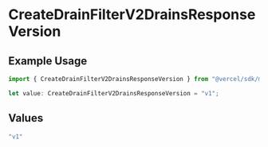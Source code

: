 # CreateDrainFilterV2DrainsResponseVersion

## Example Usage

```typescript
import { CreateDrainFilterV2DrainsResponseVersion } from "@vercel/sdk/models/createdrainop.js";

let value: CreateDrainFilterV2DrainsResponseVersion = "v1";
```

## Values

```typescript
"v1"
```